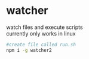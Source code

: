 # watcher
watch files and execute scripts  
currently only works in linux
```bash
#create file called run.sh
npm i -g watcher2
```
